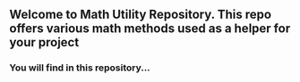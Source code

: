 ## Welcome to Math Utility Repository. This repo offers various math methods used as a helper for your project
### You will find in this repository...
